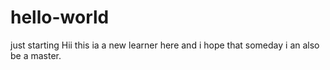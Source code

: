# hello-world
just starting 
Hii this ia  a new learner here and i hope that someday i an also be a master.
